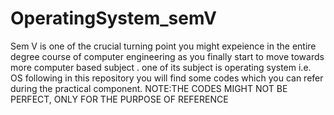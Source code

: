 # OperatingSystem_semV
Sem V is one of the crucial turning point you might expeience in the entire degree course of computer engineering as you finally start to move towards more computer based subject .
one of its subject is operating system i.e. OS 
following in this repository you will find some codes which you can refer during the practical component.
NOTE:THE CODES MIGHT NOT BE PERFECT, ONLY FOR THE PURPOSE OF REFERENCE
 
